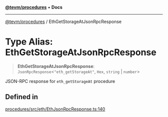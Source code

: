[**@tevm/procedures**](../README.md) • **Docs**

***

[@tevm/procedures](../globals.md) / EthGetStorageAtJsonRpcResponse

# Type Alias: EthGetStorageAtJsonRpcResponse

> **EthGetStorageAtJsonRpcResponse**: `JsonRpcResponse`\<`"eth_getStorageAt"`, `Hex`, `string` \| `number`\>

JSON-RPC response for `eth_getStorageAt` procedure

## Defined in

[procedures/src/eth/EthJsonRpcResponse.ts:140](https://github.com/evmts/tevm-monorepo/blob/main/packages/procedures/src/eth/EthJsonRpcResponse.ts#L140)

